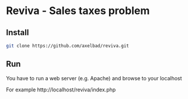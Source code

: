 # Reviva - Sales taxes problem


## Install
```bash
git clone https://github.com/axelbad/reviva.git
```

## Run
You have to run a web server (e.g. Apache) and browse to your localhost

For example
http://localhost/reviva/index.php
